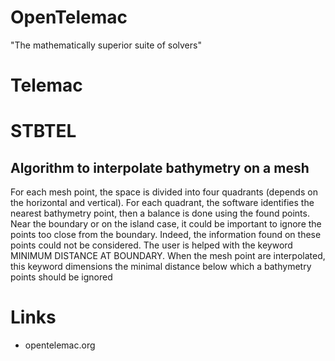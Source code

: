 OpenTelemac
===========

"The mathematically superior suite of solvers"

# Telemac


# STBTEL

## Algorithm to interpolate bathymetry on a mesh
For each mesh point, the space is divided into four quadrants (depends on the horizontal and vertical). For each quadrant, the software identifies the nearest bathymetry point, then a balance is done using the found points. Near the boundary or on the island case, it could be important to ignore the points too close from the boundary.
Indeed, the information found on these points could not be considered. The user is helped with the keyword MINIMUM DISTANCE AT BOUNDARY. When the mesh point are interpolated, this keyword dimensions the minimal distance below which a bathymetry points should be ignored

# Links
* opentelemac.org
